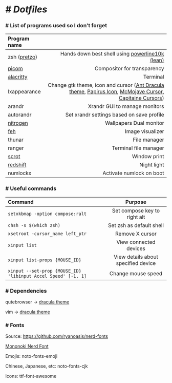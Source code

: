 # <i># Dotfiles</i>

### # List of programs used so I don't forget

| Program name                                                       |                                                                                                                                                                                                                                                       |
| :----------------------------------------------------------------- | ----------------------------------------------------------------------------------------------------------------------------------------------------------------------------------------------------------------------------------------------------: |
| zsh ([pretzo](https://github.com/sorin-ionescu/prezto))                               |                                                                                                                                                           Hands down best shell using [powerline10k (lean)](https://github.com/romkatv/powerlevel10k) |
| [picom](https://wiki.archlinux.org/index.php/Picom)                |                                                                                                                                                                                                                           Compositor for transparency |
| [alacritty](https://github.com/alacritty/alacritty)                |                                                                                                                                                                                                                                              Terminal |
| lxappearance                                                       | Change gtk theme, icon and cursor ([Ant Dracula theme](https://www.gnome-look.org/p/1099856), [Papirus Icon](https://github.com/PapirusDevelopmentTeam/papirus-icon-theme#installation), [McMojave Cursor](https://www.gnome-look.org/p/1355701/), [Capitaine Cursors](https://www.gnome-look.org/p/1148692)) |
| arandr                                                             |                                                                                                                                                                                                                         Xrandr GUI to manage monitors |
| autorandr                                                          |                                                                                                                                                                                                             Set xrandr settings based on save profile |
| [nitrogen](https://wiki.archlinux.org/index.php/Nitrogen)          |                                                                                                                                                                                                                               Wallpapers Dual monitor |
| [feh](https://wiki.archlinux.org/index.php/Feh)                    |                                                                                                                                                                                                                                      Image visualizer |
| thunar                                                             |                                                                                                                                                                                                                                          File manager |
| ranger                                                             |                                                                                                                                                                                                                                 Terminal file manager |
| [scrot](https://wiki.archlinux.org/index.php/Screen_capture#scrot) |                                                                                                                                                                                                                                          Window print |
| [redshift](https://wiki.archlinux.org/index.php/Redshift)          |                                                                                                                                                                                                                                           Night light |
| numlockx                                                           |                                                                                                                                                                                                                              Activate numlock on boot |

### # Useful commands

| Command                                                       |               Purpose               |
| :------------------------------------------------------------ | :---------------------------------: |
| `setxkbmap -option compose:ralt`                              |    Set compose key to right alt     |
| `chsh -s $(which zsh)`                                        |      Set zsh as default shell       |
| `xsetroot -cursor_name left_ptr`                              |           Remove X cursor           |
| `xinput list`                                                 |       View connected devices        |
| `xinput list-props {MOUSE_ID}`                                | View details about specified device |
| `xinput --set-prop {MOUSE_ID} 'libinput Accel Speed' [-1, 1]` |         Change mouse speed          |

### # Dependencies

qutebrowser -> [dracula theme](https://draculatheme.com/qutebrowser/)

vim -> [dracula theme](https://draculatheme.com/vim)

### # Fonts

Source: https://github.com/ryanoasis/nerd-fonts

[Mononoki Nerd Font](https://aur.archlinux.org/packages/nerd-fonts-mononoki/)

Emojis: noto-fonts-emoji

Chinese, Japanese, etc: noto-fonts-cjk

Icons: ttf-font-awesome
